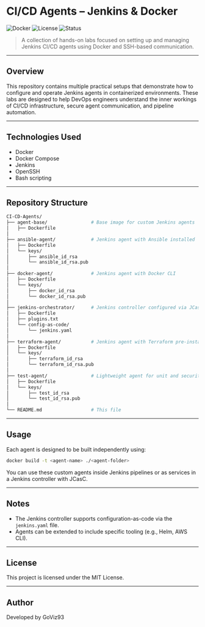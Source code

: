 # CI/CD Agents – Jenkins & Docker

![Docker](https://img.shields.io/badge/docker-ready-blue)
![License](https://img.shields.io/badge/license-MIT-green)
![Status](https://img.shields.io/badge/status-in--development-yellow)

> A collection of hands-on labs focused on setting up and managing Jenkins CI/CD agents using Docker and SSH-based communication.

---

## Overview

This repository contains multiple practical setups that demonstrate how to configure and operate Jenkins agents in containerized environments. These labs are designed to help DevOps engineers understand the inner workings of CI/CD infrastructure, secure agent communication, and pipeline automation.

---

## Technologies Used

- Docker
- Docker Compose
- Jenkins
- OpenSSH
- Bash scripting

---

## Repository Structure

```bash
CI-CD-Agents/
├── agent-base/                # Base image for custom Jenkins agents
│   ├── Dockerfile
│
├── ansible-agent/             # Jenkins agent with Ansible installed
│   ├── Dockerfile
│   └── keys/
│       ├── ansible_id_rsa
│       └── ansible_id_rsa.pub
│
├── docker-agent/              # Jenkins agent with Docker CLI
│   ├── Dockerfile
│   └── keys/
│       ├── docker_id_rsa
│       └── docker_id_rsa.pub
│
├── jenkins-orchestrator/      # Jenkins controller configured via JCasC
│   ├── Dockerfile
│   ├── plugins.txt
│   └── config-as-code/
│       └── jenkins.yaml
│
├── terraform-agent/           # Jenkins agent with Terraform pre-installed
│   ├── Dockerfile
│   └── keys/
│       ├── terraform_id_rsa
│       └── terraform_id_rsa.pub
│
├── test-agent/                # Lightweight agent for unit and security testing
│   ├── Dockerfile
│   └── keys/
│       ├── test_id_rsa
│       └── test_id_rsa.pub
│
└── README.md                  # This file
```

---

## Usage

Each agent is designed to be built independently using:

```bash
docker build -t <agent-name> ./<agent-folder>
```

You can use these custom agents inside Jenkins pipelines or as services in a Jenkins controller with JCasC.

---

## Notes

- The Jenkins controller supports configuration-as-code via the `jenkins.yaml` file.
- Agents can be extended to include specific tooling (e.g., Helm, AWS CLI).

---

## License

This project is licensed under the MIT License.

---

## Author

Developed by GoViz93

